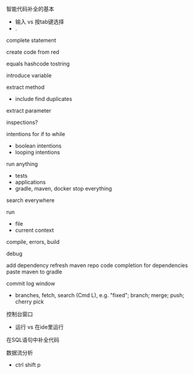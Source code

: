 智能代码补全的基本
 - 输入 vs 按tab键选择
 - .

complete statement

create code from red

equals hashcode tostring

introduce variable

extract method
 - include find duplicates

extract parameter

inspections?

intentions for if to while
 - boolean intentions
 - looping intentions

run anything
 - tests
 - applications
 - gradle, maven, docker stop everything

search everywhere

run
 - file
 - current context

compile, errors, build

debug

add dependency refresh maven repo code completion for dependencies paste maven to gradle

commit log window
- branches, fetch, search (Cmd L), e.g. "fixed"; branch; merge; push; cherry pick

控制台窗口
 - 运行 vs 在ide里运行

在SQL语句中补全代码

数据流分析
 - ctrl shift p

